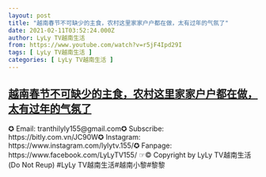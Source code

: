 ```yaml
---
layout: post
title: "越南春节不可缺少的主食，农村这里家家户户都在做，太有过年的气氛了"
date: 2021-02-11T03:52:24.000Z
author: LyLy TV越南生活
from: https://www.youtube.com/watch?v=r5jF4Ipd29I
tags: [ LyLy TV越南生活 ]
categories: [ LyLy TV越南生活 ]
---
```

<!--1613015544000-->
[越南春节不可缺少的主食，农村这里家家户户都在做，太有过年的气氛了](https://www.youtube.com/watch?v=r5jF4Ipd29I)
------

<div>
✪ Email: tranthilyly155@gmail.com✪ Subscribe: https://bitly.com.vn/JC90W✪ Instagram: https://www.instagram.com/lylytv.155/✪  Fanpage: https://www.facebook.com/LyLyTV155/ ☞© Copyright by LyLy TV越南生活 (Do Not Reup) #LyLy TV越南生活#越南小黎#黎黎
</div>

